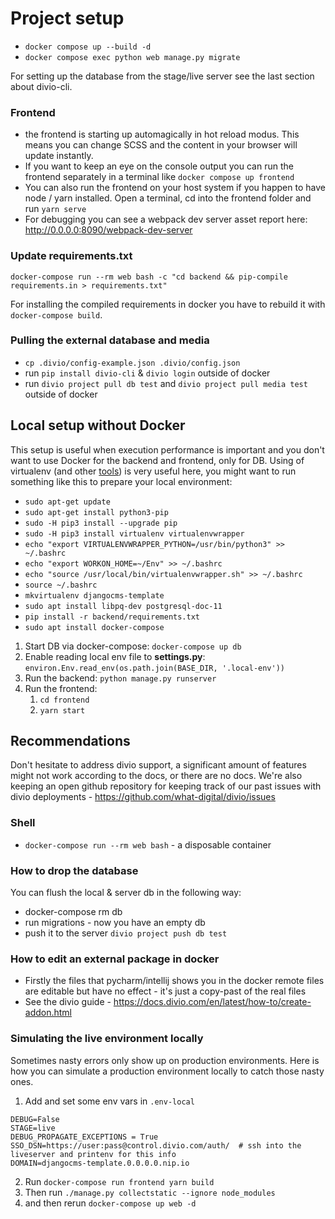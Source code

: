 # Project setup

- `docker compose up --build -d`
- `docker compose exec python web manage.py migrate`

For setting up the database from the stage/live server see the last section about divio-cli.

### Frontend

- the frontend is starting up automagically in hot reload modus. This means you can change SCSS and the content in your browser will update instantly.
- If you want to keep an eye on the console output you can run the frontend separately in a terminal like `docker compose up frontend`
- You can also run the frontend on your host system if you happen to have node / yarn installed. Open a terminal, cd into the frontend folder and run `yarn serve` 
- For debugging you can see a webpack dev server asset report here: http://0.0.0.0:8090/webpack-dev-server

### Update requirements.txt

`docker-compose run --rm web bash -c "cd backend && pip-compile requirements.in > requirements.txt"`

For installing the compiled requirements in docker you have to rebuild it with `docker-compose build`.

### Pulling the external database and media

- `cp .divio/config-example.json .divio/config.json`
- run `pip install divio-cli` & `divio login` outside of docker
- run `divio project pull db test` and `divio project pull media test` outside of docker

## Local setup without Docker 

This setup is useful when execution performance is important and you don't want to use Docker for the backend and frontend, only for DB.
Using of virtualenv (and other [tools](https://virtualenvwrapper.readthedocs.io/en/latest/command_ref.html)) is very useful here, you might want to run something like this to prepare your local environment:

- `sudo apt-get update`
- `sudo apt-get install python3-pip`
- `sudo -H pip3 install --upgrade pip`
- `sudo -H pip3 install virtualenv virtualenvwrapper`
- `echo "export VIRTUALENVWRAPPER_PYTHON=/usr/bin/python3" >> ~/.bashrc`
- `echo "export WORKON_HOME=~/Env" >> ~/.bashrc`
- `echo "source /usr/local/bin/virtualenvwrapper.sh" >> ~/.bashrc`
- `source ~/.bashrc`
- `mkvirtualenv djangocms-template`
- `sudo apt install libpq-dev postgresql-doc-11`
- `pip install -r backend/requirements.txt`
- `sudo apt install docker-compose`

1. Start DB via docker-compose: `docker-compose up db` 
2. Enable reading local env file to **settings.py**: `environ.Env.read_env(os.path.join(BASE_DIR, '.local-env'))` 
3. Run the backend: `python manage.py runserver`
4. Run the frontend: 
   1. `cd frontend`
   2. `yarn start`

## Recommendations

Don't hesitate to address divio support, a significant amount of features might not work according to the docs, or there are no docs. We're also keeping an open github repository for keeping track of our past issues with divio deployments - https://github.com/what-digital/divio/issues

### Shell
- `docker-compose run --rm web bash` - a disposable container

### How to drop the database
You can flush the local & server db in the following way:
- docker-compose rm db
- run migrations - now you have an empty db
- push it to the server `divio project push db test`

### How to edit an external package in docker
- Firstly the files that pycharm/intellij shows you in the docker remote files are editable but have no effect - it's just a copy-past of the real files
- See the divio guide - https://docs.divio.com/en/latest/how-to/create-addon.html


### Simulating the live environment locally

Sometimes nasty errors only show up on production environments. Here is how you can simulate a production environment locally to catch those nasty ones.

1. Add and set some env vars in `.env-local` 

```
DEBUG=False
STAGE=live
DEBUG_PROPAGATE_EXCEPTIONS = True
SSO_DSN=https://user:pass@control.divio.com/auth/  # ssh into the liveserver and printenv for this info
DOMAIN=djangocms-template.0.0.0.0.nip.io
```
2. Run `docker-compose run frontend yarn build`
3. Then run `./manage.py collectstatic --ignore node_modules`
4. and then rerun `docker-compose up web -d`
